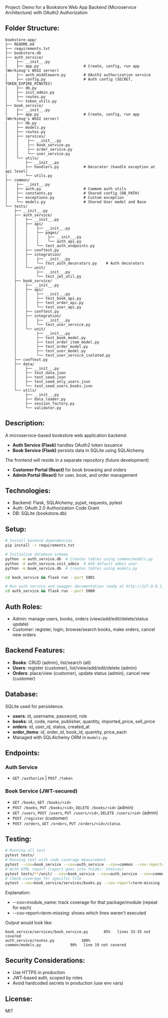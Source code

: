 Project: Demo for a Bookstore Web App Backend (Microservice Architecture) with OAuth2 Authorization

## Folder Structure:

```
bookstore-app/
├── README.md
├── requirements.txt
├── bookstore.db
├── auth_service/
│    ├── __init__.py
│    ├── app.py                    # Create, config, run app (Werkzeug's WSGI server)
│    ├── auth_middleware.py        # OAuth2 authorization service
│    ├── config.py                 # Auth config (SECRET, TOKEN_EXPIRE_MINUTES)
│    ├── db.py
│    ├── init_admin.py
│    ├── routes.py
│    └── token_utils.py
├── book_service/
│    ├── __init__.py
│    ├── app.py                    # Create, config, run app (Werkzeug's WSGI server)
│    ├── db.py
│    ├── models.py
│    ├── routes.py
│    ├── services/
│    │    ├── __init__.py
│    │    ├── book_service.py
│    │    ├── order_service.py
│    │    └── user_service.py
│    └── utils/
│        ├── __init__.py
│        ├── handlers.py           # Decorator (handle exception at api level)
│        └── utils.py
├── common/
│    ├── __init__.py
│    ├── auth.py                   # Commom auth utils
│    ├── constants.py              # Shared config (DB_PATH)
│    ├── exceptions.py             # Custom exception
│    └── models.py                 # Shared User model and Base
└── tests/
    ├── __init__.py
    ├── auth_service/                   
    │    ├── __init__.py
    │    ├── api/
    │    │    ├── __init__.py
    │    │    ├── pages/
    │    │    │    ├── __init__.py
    │    │    │    └── auth_api.py
    │    │    └── test_auth_endpoints.py
    │    ├── conftest.py
    │    ├── integration/
    │    │    ├── __init__.py
    │    │    └── test_auth_decorators.py    # Auth decorators
    │    └── unit/
    │         ├── __init__.py
    │         └── test_jwt_util.py
    ├── book_service/
    │    ├── __init__.py
    │    ├── api/
    │    │    ├── __init__.py
    │    │    ├── test_book_api.py
    │    │    ├── test_order_api.py
    │    │    └── test_user_api.py
    │    ├── conftest.py
    │    ├── integration/
    │    │    ├── __init__.py
    │    │    └── test_user_service.py
    │    └── unit/
    │         ├── __init__.py
    │         ├── test_book_model.py
    │         ├── test_order_item_model.py
    │         ├── test_order_model.py
    │         ├── test_user_model.py
    │         └── test_user_service_isolated.py
    ├── conftest.py
    ├── data/
    │    ├── __init__.py
    │    ├── test_data.json
    │    ├── test_seed.json
    │    ├── test_seed_only_users.json
    │    └── test_seed_users_books.json
    └── utils/
         ├── __init__.py
         ├── data_loader.py
         ├── session_factory.py
         └── validator.py

```

## Description:
A microservice-based bookstore web application backend:
- **Auth Service (Flask)** handles OAuth2 token issuance
- **Book Service (Flask)** persists data in SQLite using SQLAlchemy

The frontend will reside in a separate repository (future development)
- **Customer Portal (React)** for book browsing and orders
- **Admin Portal (React)** for user, book, and order management

## Technologies:
- Backend: Flask, SQLAlchemy, pyjwt, requests, pytest
- Auth: OAuth 2.0 Authorization Code Grant
- DB: SQLite (bookstore.db)

## Setup:
```bash
# Install backend dependencies
pip install -r requirements.txt

# Initialize database schema
python -m auth_service.db  # Creates tables using common/models.py
python -m auth_service.init_admin  # Add default admin user
python -m book_service.db  # Creates tables using models.py

cd book_service && flask run --port 5001

# Run auth service and swagger documentation ready at http://127.0.0.1:5000/
cd auth_service && flask run --port 5000
```

## Auth Roles:
- Admin: manage users, books, orders (view/add/edit/delete/status update)
- Customer: register, login, browse/search books, make orders, cancel new orders

## Backend Features:
- **Books**: CRUD (admin), list/search (all)
- **Users**: register (customer), list/view/add/edit/delete (admin)
- **Orders**: place/view (customer), update status (admin), cancel new (customer)

## Database:
SQLite used for persistence.
- **users**: id, username, password, role
- **books**: id, code, name, publisher, quantity, imported_price, sell_price
- **orders**: id, user_id, status, created_at
- **order_items**: id, order_id, book_id, quantity, price_each
- Managed with SQLAlchemy ORM in `models.py`

## Endpoints:

### Auth Service
- `GET /authorize` | `POST /token`

### Book Service (JWT-secured)
- `GET /books`, `GET /books/<id>`
- `POST /books`, `PUT /books/<id>`, `DELETE /books/<id>` (admin)
- `GET /users`, `POST /users`, `PUT /users/<id>`, `DELETE /users/<id>` (admin)
- `POST /register` (customer)
- `POST /orders`, `GET /orders`, `PUT /orders/<id>/status`

## Testing:
```bash
# Running all test
pytest tests/
# Running test with code coverage measurement
pytest --cov=book_service --cov=auth_service --cov=common --cov-report=term-missing
# With HTML report (report goes into folder: htmlcov)
pytest tests/**/unit/ --cov=book_service --cov=auth_service --cov=common --cov-report=html
# Check coverage for specific file
pytest --cov=book_service/services/books.py --cov-report=term-missing

```
Explanation:
- --cov=module_name: track coverage for that package/module (repeat for each)
- --cov-report=term-missing: shows which lines weren't executed

Output would look like:
```
book_service/services/book_service.py       85%   lines 33-35 not covered
auth_service/routes.py            100%
common/models.py             90%   line 19 not covered
```

## Security Considerations:
- Use HTTPS in production
- JWT-based auth, scoped by roles
- Avoid hardcoded secrets in production (use env vars)

## License:
MIT

